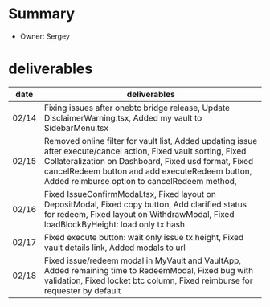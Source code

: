 # Summary
* Owner: Sergey

# deliverables
| date  | deliverables |
|--- | ---|
| 02/14  | Fixing issues after onebtc bridge release, Update DisclaimerWarning.tsx, Added my vault to SidebarMenu.tsx |
| 02/15  | Removed online filter for vault list, Added updating issue after execute/cancel action, Fixed vault sorting,  Fixed Collateralization on Dashboard,  Fixed usd format, Fixed cancelRedeem button and add executeRedeem button, Added reimburse option to cancelRedeem method,  |
| 02/16  | Fixed IssueConfirmModal.tsx, Fixed layout on DepositModal, Fixed copy button, Add clarified status for redeem, Fixed layout on WithdrawModal, Fixed loadBlockByHeight: load only tx hash |
| 02/17  | Fixed execute button: wait only issue tx height, Fixed vault details link, Added modals to url |
| 02/18  | Fixed issue/redeem modal in MyVault and VaultApp, Added remaining time to RedeemModal, Fixed bug with validation, Fixed locket btc column, Fixed reimburse for requester by default |

